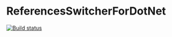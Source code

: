 # ReferencesSwitcherForDotNet
[![Build status](https://ci.appveyor.com/api/projects/status/xn98qagb6lqxe6i6?svg=true)](https://ci.appveyor.com/project/jesuissur/referencesswitcherfordotnet)
